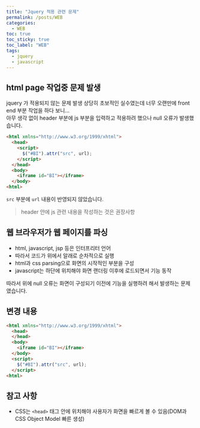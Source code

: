 ```yaml
---
title: "Jquery 적용 관련 문제"
permalink: /posts/WEB
categories: 
  - WEB
toc: true
toc_sticky: true
toc_label: "WEB"
tags:
  - jquery
  - javascript
---
```


## html page 작업중 문제 발생

jquery 가 적용되지 않는 문제 발생 상당히 초보적인 실수였는데 너무 오랜만에 front end 부분 작업을 하다 보니...   
아무 생각 없이 header 부분에 js 부분을 입력하고 적용하려 했으나 null 오류가 발생했습니다.

```html
<html xmlns="http://www.w3.org/1999/xhtml">
  <head>
    <script>
      $("#BI").attr("src", url);
    </script>
  </head>
  <body>
    <iframe id="BI"></iframe>
  </body>
<html>
```
`src` 부분에 `url` 내용이 반영되지 않았습니다.

> header 안에 js 관련 내용을 작성하는 것은 권장사항   

## 웹 브라우저가 웹 페이지를 파싱
- html, javascript, jsp 등은 인터프리터 언어
- 따라서 코드가 위에서 알래로 순차적으로 실행
- html과 css parsing으로 화면의 시작적인 부분을 구성
- javascript는 하단에 위치해야 화면 랜더링 이후에 로드되면서 기능 동작

따라서 위에 null 오류는 화면이 구성되기 이전에 기능을 실행하려 해서 발생하는 문제였습니다.

## 변경 내용
```html
<html xmlns="http://www.w3.org/1999/xhtml">
  <head>
  </head>
  <body>
    <iframe id="BI"></iframe>
  </body>
  <script>
    $("#BI").attr("src", url);
  </script>
<html>
```

## 참고 사항
- CSS는 `<head>` 태그 안에 위치해야 사용자가 화면을 빠르게 볼 수 있음(DOM과 CSS Object Model 빠른 생성)
